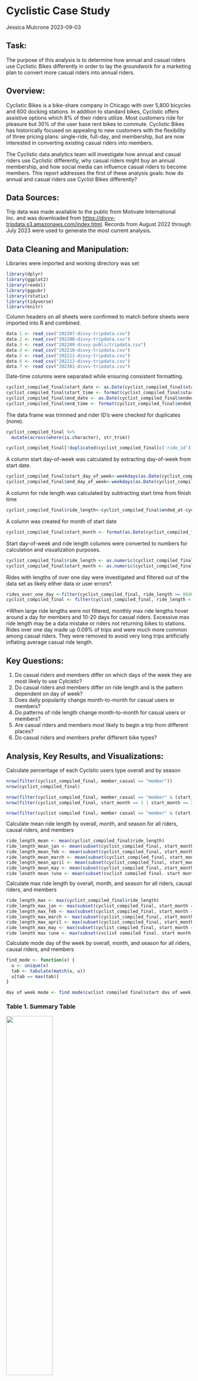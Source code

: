 Cyclistic Case Study
================
Jessica Mulcrone
2023-09-03

## Task:

The purpose of this analysis is to determine how annual and casual
riders use Cyclistic Bikes differently in order to lay the groundwork
for a marketing plan to convert more casual riders into annual riders.

## Overview:

Cyclistic Bikes is a bike-share company in Chicago with over 5,800
bicycles and 600 docking stations. In addition to standard bikes,
Cyclistic offers assistive options which 8% of their riders utilize.
Most customers ride for pleasure but 30% of the user base rent bikes to
commute. Cyclistic Bikes has historically focused on appealing to new
customers with the flexibility of three pricing plans: single-ride,
full-day, and membership, but are now interested in converting existing
casual riders into members.

The Cyclistic data analytics team will investigate how annual and casual
riders use Cyclistic differently, why casual riders might buy an annual
membership, and how social media can influence casual riders to become
members. This report addresses the first of these analysis goals: how do
annual and casual riders use Cyclist Bikes differently?

## Data Sources:

Trip data was made available to the public from Motivate International
Inc. and was downloaded from
<https://divvy-tripdata.s3.amazonaws.com/index.html>. Records from
August 2022 through July 2023 were used to generate the most current
analysis.

## Data Cleaning and Manipulation:

Libraries were imported and working directory was set

``` r
library(dplyr)
library(ggplot2)
library(readxl)
library(ggpubr)
library(rstatix)
library(tidyverse)
library(knitr)

rm (list = ls())

setwd ("/Users/mulcron3/Desktop/cyclist_data")
```

<style type="text/css">
pre {
  max-height: 300px;
  overflow-y: auto;
}

pre[class] {
  max-height: 100px;
}
</style>

Column headers on all sheets were confirmed to match before sheets were
imported into R and combined.

``` r
data.1 <- read_csv("202207-divvy-tripdata.csv")
data.2 <- read_csv("202208-divvy-tripdata.csv")
data.3 <- read_csv("202209-divvy-publictripdata.csv")
data.4 <- read_csv("202210-divvy-tripdata.csv")
data.5 <- read_csv("202211-divvy-tripdata.csv")
data.6 <- read_csv("202212-divvy-tripdata.csv")
data.7 <- read_csv("202301-divvy-tripdata.csv")
data.8 <- read_csv("202302-divvy-tripdata.csv")
data.9 <- read_csv("202303-divvy-tripdata.csv")
data.10 <- read_csv("202304-divvy-tripdata.csv")
data.11 <- read_csv("202305-divvy-tripdata.csv")
data.12 <- read_csv("202306-divvy-tripdata.csv")

cyclist_compiled <- bind_rows(data.1, data.2)
cyclist_compiled_2 <- bind_rows(data.3, data.4)
cyclist_compiled_3 <- bind_rows(data.5, data.6)
cyclist_compiled_4 <- bind_rows(data.7, data.8)
cyclist_compiled_5 <- bind_rows(data.9, data.10)
cyclist_compiled_6 <- bind_rows(data.11, data.12)
cyclist_compiled_7 <- bind_rows(cyclist_compiled, cyclist_compiled_2)
cyclist_compiled_8 <- bind_rows(cyclist_compiled_3, cyclist_compiled_4)
cyclist_compiled_9 <- bind_rows(cyclist_compiled_5, cyclist_compiled_6)
cyclist_compiled_10 <- bind_rows(cyclist_compiled_7, cyclist_compiled_8)
cyclist_compiled_final <- bind_rows(cyclist_compiled_10, cyclist_compiled_9)
```

Date-time columns were separated while ensuring consistent formatting.

``` r
cyclist_compiled_final$start_date <- as.Date(cyclist_compiled_final$started_at)
cyclist_compiled_final$start_time <- format(cyclist_compiled_final$started_at,"%H:%M:%S")
cyclist_compiled_final$end_date <- as.Date(cyclist_compiled_final$ended_at)
cyclist_compiled_final$end_time <- format(cyclist_compiled_final$ended_at,"%H:%M:%S")
```

The data frame was trimmed and rider ID’s were checked for duplicates
(none).

``` r
cyclist_compiled_final %>% 
  mutate(across(where(is.character), str_trim))
```

``` r
cyclist_compiled_final[!duplicated(cyclist_compiled_final[c('ride_id')]), ]
```

A column start day-of-week was calculated by extracting day-of-week from
start date.

``` r
cyclist_compiled_final$start_day_of_week<-weekdays(as.Date(cyclist_compiled_final$start_date,'%Y-%m-%d'))
cyclist_compiled_final$end_day_of_week<-weekdays(as.Date(cyclist_compiled_final$end_date,'%Y-%m-%d'))
```

A column for ride length was calculated by subtracting start time from
finish time

``` r
cyclist_compiled_final$ride_length<-cyclist_compiled_final$ended_at-cyclist_compiled_final$started_at
```

A column was created for month of start date

``` r
cyclist_compiled_final$start_month <- format(as.Date(cyclist_compiled_final$start_date, format="%Y/%m/%d"),"%m")
```

Start day-of-week and ride length columns were converted to numbers for
calculation and visualization purposes.

``` r
cyclist_compiled_final$ride_length <- as.numeric(cyclist_compiled_final$ride_length)
cyclist_compiled_final$start_month <- as.numeric(cyclist_compiled_final$start_month)
```

Rides with lengths of over one day were investigated and filtered out of
the data set as likely either data or user errors\*.

``` r
rides_over_one_day <-filter(cyclist_compiled_final, ride_length >= 86400)
cyclist_compiled_final <- filter(cyclist_compiled_final, ride_length < 86400)
```

\*When large ride lengths were not filtered, monthly max ride lengths
hover around a day for members and 10-20 days for casual riders.
Excessive max ride length may be a data mistake or riders not returning
bikes to stations. Rides over one day made up 0.09% of trips and were
much more common among casual riders. They were removed to avoid very
long trips artificially inflating average casual ride length.

## Key Questions:

1)  Do casual riders and members differ on which days of the week they
    are most likely to use Cylcistic?
2)  Do casual riders and members differ on ride length and is the
    pattern dependent on day of week?
3)  Does daily popularity change month-to-month for casual users or
    members?
4)  Do patterns of ride length change month-to-month for casual users or
    members?
5)  Are casual riders and members most likely to begin a trip from
    different places?  
6)  Do casual riders and members prefer different bike types?

## Analysis, Key Results, and Visualizations:

Calculate percentage of each Cyclstic users type overall and by season

``` r
nrow(filter(cyclist_compiled_final, member_casual == "member"))
nrow(cyclist_compiled_final)

nrow(filter(cyclist_compiled_final, member_casual == "member" & (start_month == 1 | start_month == 2 | start_month == 3)))
nrow(filter(cyclist_compiled_final, start_month == 1 | start_month == 2 | start_month == 3))

nrow(filter(cyclist_compiled_final, member_casual == "member" & (start_month == 4 | start_month == 5 | start_month == 6)))
nrow(filter(cyclist_compiled_final, start_month == 4 | start_month == 5 | start_month == 6))

nrow(filter(cyclist_compiled_final, member_casual == "member" & (start_month == 7 | start_month == 8 | start_month == 9)))
nrow(filter(cyclist_compiled_final, start_month == 7 | start_month == 8 | start_month == 9))

nrow(filter(cyclist_compiled_final, member_casual == "member" & (start_month == 10 | start_month ==11 | start_month == 12)))
nrow(filter(cyclist_compiled_final, start_month == 10 | start_month == 11 | start_month == 12))
```

Calculate mean ride length by overall, month, and season for all riders,
causal riders, and members

``` r
ride_length_mean <- mean(cyclist_compiled_final$ride_length)
ride_length_mean_jan <- mean(subset(cyclist_compiled_final, start_month == 1)$ride_length)
ride_length_mean_feb <- mean(subset(cyclist_compiled_final, start_month == 2)$ride_length)
ride_length_mean_march <- mean(subset(cyclist_compiled_final, start_month == 3)$ride_length)
ride_length_mean_april <- mean(subset(cyclist_compiled_final, start_month == 4)$ride_length)
ride_length_mean_may <- mean(subset(cyclist_compiled_final, start_month == 5)$ride_length)
ride_length_mean_june <- mean(subset(cyclist_compiled_final, start_month == 6)$ride_length)
ride_length_mean_july <- mean(subset(cyclist_compiled_final, start_month == 7)$ride_length)
ride_length_mean_aug <- mean(subset(cyclist_compiled_final, start_month == 8)$ride_length)
ride_length_mean_sept <- mean(subset(cyclist_compiled_final, start_month == 9)$ride_length)
ride_length_mean_oct <- mean(subset(cyclist_compiled_final, start_month == 10)$ride_length)
ride_length_mean_nov <- mean(subset(cyclist_compiled_final, start_month == 11)$ride_length)
ride_length_mean_dec <- mean(subset(cyclist_compiled_final, start_month == 12)$ride_length)
ride_length_mean_winter <- mean(subset(cyclist_compiled_final, start_month == 1 | start_month == 2 | start_month == 3)$ride_length)
ride_length_mean_spring <- mean(subset(cyclist_compiled_final, start_month == 4 | start_month == 5 | start_month == 6)$ride_length)
ride_length_mean_summer <- mean(subset(cyclist_compiled_final, start_month == 7 | start_month == 8 | start_month == 9)$ride_length)
ride_length_mean_fall <- mean(subset(cyclist_compiled_final, start_month == 10 | start_month == 11 | start_month == 12)$ride_length)

ride_length_mean_cas <- mean(subset(cyclist_compiled_final, member_casual == 'casual')$ride_length)
ride_length_mean_jan_cas <- mean(subset(cyclist_compiled_final, start_month == 1 & member_casual == 'casual')$ride_length)
ride_length_mean_feb_cas <- mean(subset(cyclist_compiled_final, start_month == 2 & member_casual == 'casual')$ride_length)
ride_length_mean_march_cas <- mean(subset(cyclist_compiled_final, start_month == 3 & member_casual == 'casual')$ride_length)
ride_length_mean_april_cas <- mean(subset(cyclist_compiled_final, start_month == 4 & member_casual == 'casual')$ride_length)
ride_length_mean_may_cas <- mean(subset(cyclist_compiled_final, start_month == 5 & member_casual == 'casual')$ride_length)
ride_length_mean_june_cas <- mean(subset(cyclist_compiled_final, start_month == 6 & member_casual == 'casual')$ride_length)
ride_length_mean_july_cas <- mean(subset(cyclist_compiled_final, start_month == 7& member_casual == 'casual')$ride_length)
ride_length_mean_aug_cas <- mean(subset(cyclist_compiled_final, start_month == 8 & member_casual == 'casual')$ride_length)
ride_length_mean_sept_cas <- mean(subset(cyclist_compiled_final, start_month == 9 & member_casual == 'casual')$ride_length)
ride_length_mean_oct_cas <- mean(subset(cyclist_compiled_final, start_month == 10 & member_casual == 'casual')$ride_length)
ride_length_mean_nov_cas <- mean(subset(cyclist_compiled_final, start_month == 11 & member_casual == 'casual')$ride_length)
ride_length_mean_dec_cas <- mean(subset(cyclist_compiled_final, start_month == 12 & member_casual == 'casual')$ride_length)
ride_length_mean_winter_cas <- mean(subset(cyclist_compiled_final, member_casual == 'casual'& (start_month == 1 | start_month == 2 | start_month == 3))$ride_length)
ride_length_mean_spring_cas <- mean(subset(cyclist_compiled_final, member_casual == 'casual' & (start_month == 4 | start_month == 5 | start_month == 6))$ride_length)
ride_length_mean_summer_cas <- mean(subset(cyclist_compiled_final, member_casual == 'casual' & (start_month == 7 | start_month == 8 | start_month == 9))$ride_length)
ride_length_mean_fall_cas <- mean(subset(cyclist_compiled_final, member_casual == 'casual' & (start_month == 10 | start_month == 11 | start_month == 12))$ride_length)

ride_length_mean_mem <- mean(subset(cyclist_compiled_final, member_casual == 'member')$ride_length)
ride_length_mean_jan_mem <- mean(subset(cyclist_compiled_final, start_month == 1 & member_casual == 'member')$ride_length)
ride_length_mean_feb_mem <- mean(subset(cyclist_compiled_final, start_month == 2 & member_casual == 'member')$ride_length)
ride_length_mean_march_mem <- mean(subset(cyclist_compiled_final, start_month == 3 & member_casual == 'member')$ride_length)
ride_length_mean_april_mem <- mean(subset(cyclist_compiled_final, start_month == 4 & member_casual == 'member')$ride_length)
ride_length_mean_may_mem <- mean(subset(cyclist_compiled_final, start_month == 5 & member_casual == 'member')$ride_length)
ride_length_mean_june_mem <- mean(subset(cyclist_compiled_final, start_month == 6 & member_casual == 'member')$ride_length)
ride_length_mean_july_mem <- mean(subset(cyclist_compiled_final, start_month == 7 & member_casual == 'member')$ride_length)
ride_length_mean_aug_mem <- mean(subset(cyclist_compiled_final, start_month == 8 & member_casual == 'member')$ride_length)
ride_length_mean_sept_mem <- mean(subset(cyclist_compiled_final, start_month == 9 & member_casual == 'member')$ride_length)
ride_length_mean_oct_mem <- mean(subset(cyclist_compiled_final, start_month == 10 & member_casual == 'member')$ride_length)
ride_length_mean_nov_mem <- mean(subset(cyclist_compiled_final, start_month == 11 & member_casual == 'member')$ride_length)
ride_length_mean_dec_mem <- mean(subset(cyclist_compiled_final, start_month == 12 & member_casual == 'member')$ride_length)
ride_length_mean_winter_mem <- mean(subset(cyclist_compiled_final, member_casual == 'member'& (start_month == 1 | start_month == 2 | start_month == 3))$ride_length)
ride_length_mean_spring_mem <- mean(subset(cyclist_compiled_final, member_casual == 'member' & (start_month == 4 | start_month == 5 | start_month == 6))$ride_length)
ride_length_mean_summer_mem <- mean(subset(cyclist_compiled_final, member_casual == 'member' & (start_month == 7 | start_month == 8 | start_month == 9))$ride_length)
ride_length_mean_fall_mem <- mean(subset(cyclist_compiled_final, member_casual == 'member' & (start_month == 10 | start_month == 11 | start_month == 12))$ride_length)
```

Calculate max ride length by overall, month, and season for all riders,
causal riders, and members

``` r
ride_length_max <- max(cyclist_compiled_final$ride_length)
ride_length_max_jan <- max(subset(cyclist_compiled_final, start_month == 1)$ride_length)
ride_length_max_feb <- max(subset(cyclist_compiled_final, start_month == 2)$ride_length)
ride_length_max_march <- max(subset(cyclist_compiled_final, start_month == 3)$ride_length)
ride_length_max_april <- max(subset(cyclist_compiled_final, start_month == 4)$ride_length)
ride_length_max_may <- max(subset(cyclist_compiled_final, start_month == 5)$ride_length)
ride_length_max_june <- max(subset(cyclist_compiled_final, start_month == 6)$ride_length)
ride_length_max_july <- max(subset(cyclist_compiled_final, start_month == 7)$ride_length)
ride_length_max_aug <- max(subset(cyclist_compiled_final, start_month == 8)$ride_length)
ride_length_max_sept <- max(subset(cyclist_compiled_final, start_month == 9)$ride_length)
ride_length_max_oct <- max(subset(cyclist_compiled_final, start_month == 10)$ride_length)
ride_length_max_nov <- max(subset(cyclist_compiled_final, start_month == 11)$ride_length)
ride_length_max_dec <- max(subset(cyclist_compiled_final, start_month == 12)$ride_length)
ride_length_max_winter <- max(subset(cyclist_compiled_final, start_month == 1 | start_month == 2 | start_month == 3)$ride_length)
ride_length_max_spring <- max(subset(cyclist_compiled_final, start_month == 4 | start_month == 5 | start_month == 6)$ride_length)
ride_length_max_summer <- max(subset(cyclist_compiled_final, start_month == 7 | start_month == 8 | start_month == 9)$ride_length)
ride_length_max_fall <- max(subset(cyclist_compiled_final, start_month == 10 | start_month == 11 | start_month == 12)$ride_length)

ride_length_max_cas <- max(subset(cyclist_compiled_final, member_casual == 'casual')$ride_length)
ride_length_max_jan_cas <- max(subset(cyclist_compiled_final, start_month == 1 & member_casual == 'casual')$ride_length)
ride_length_max_feb_cas <- max(subset(cyclist_compiled_final, start_month == 2 & member_casual == 'casual')$ride_length)
ride_length_max_march_cas <- max(subset(cyclist_compiled_final, start_month == 3 & member_casual == 'casual')$ride_length)
ride_length_max_april_cas <- max(subset(cyclist_compiled_final, start_month == 4 & member_casual == 'casual')$ride_length)
ride_length_max_may_cas <- max(subset(cyclist_compiled_final, start_month == 5 & member_casual == 'casual')$ride_length)
ride_length_max_june_cas <- max(subset(cyclist_compiled_final, start_month == 6 & member_casual == 'casual')$ride_length)
ride_length_max_july_cas <- max(subset(cyclist_compiled_final, start_month == 7 & member_casual == 'casual')$ride_length)
ride_length_max_aug_cas <- max(subset(cyclist_compiled_final, start_month == 8 & member_casual == 'casual')$ride_length)
ride_length_max_sept_cas <- max(subset(cyclist_compiled_final, start_month == 9 & member_casual == 'casual')$ride_length)
ride_length_max_oct_cas <- max(subset(cyclist_compiled_final, start_month == 10 & member_casual == 'casual')$ride_length)
ride_length_max_nov_cas <- max(subset(cyclist_compiled_final, start_month == 11 & member_casual == 'casual')$ride_length)
ride_length_max_dec_cas <- max(subset(cyclist_compiled_final, start_month == 12 & member_casual == 'casual')$ride_length)
ride_length_max_winter_cas <- max(subset(cyclist_compiled_final, member_casual == 'casual'& (start_month == 1 | start_month == 2 | start_month == 3))$ride_length)
ride_length_max_spring_cas <- max(subset(cyclist_compiled_final, member_casual == 'casual' & (start_month == 4 | start_month == 5 | start_month == 6))$ride_length)
ride_length_max_summer_cas <- max(subset(cyclist_compiled_final, member_casual == 'casual' & (start_month == 7 | start_month == 8 | start_month == 9))$ride_length)
ride_length_max_fall_cas <- max(subset(cyclist_compiled_final, member_casual == 'casual' & (start_month == 10 | start_month == 11 | start_month == 12))$ride_length)

ride_length_max_mem <- max(subset(cyclist_compiled_final, member_casual == 'member')$ride_length)
ride_length_max_jan_mem <- max(subset(cyclist_compiled_final, start_month == 1 & member_casual == 'member')$ride_length)
ride_length_max_feb_mem <- max(subset(cyclist_compiled_final, start_month == 2 & member_casual == 'member')$ride_length)
ride_length_max_march_mem <- max(subset(cyclist_compiled_final, start_month == 3 & member_casual == 'member')$ride_length)
ride_length_max_april_mem <- max(subset(cyclist_compiled_final, start_month == 4 & member_casual == 'member')$ride_length)
ride_length_max_may_mem <- max(subset(cyclist_compiled_final, start_month == 5 & member_casual == 'member')$ride_length)
ride_length_max_june_mem <- max(subset(cyclist_compiled_final, start_month == 6 & member_casual == 'member')$ride_length)
ride_length_max_july_mem <- max(subset(cyclist_compiled_final, start_month == 7 & member_casual == 'member')$ride_length)
ride_length_max_aug_mem <- max(subset(cyclist_compiled_final, start_month == 8 & member_casual == 'member')$ride_length)
ride_length_max_sept_mem <- max(subset(cyclist_compiled_final, start_month == 9 & member_casual == 'member')$ride_length)
ride_length_max_oct_mem <- max(subset(cyclist_compiled_final, start_month == 10 & member_casual == 'member')$ride_length)
ride_length_max_nov_mem <- max(subset(cyclist_compiled_final, start_month == 11 & member_casual == 'member')$ride_length)
ride_length_max_dec_mem <- max(subset(cyclist_compiled_final, start_month == 12 & member_casual == 'member')$ride_length)
ride_length_max_winter_mem <- max(subset(cyclist_compiled_final, member_casual == 'member'& (start_month == 1 | start_month == 2 | start_month == 3))$ride_length)
ride_length_max_spring_mem <- max(subset(cyclist_compiled_final, member_casual == 'member' & (start_month == 4 | start_month == 5 | start_month == 6))$ride_length)
ride_length_max_summer_mem <- max(subset(cyclist_compiled_final, member_casual == 'member' & (start_month == 7 | start_month == 8 | start_month == 9))$ride_length)
ride_length_max_fall_mem <- max(subset(cyclist_compiled_final, member_casual == 'member' & (start_month == 10 | start_month == 11 | start_month == 12))$ride_length)
```

Calculate mode day of the week by overall, month, and season for all
riders, causal riders, and members

``` r
find_mode <- function(x) {
  u <- unique(x)
  tab <- tabulate(match(x, u))
  u[tab == max(tab)]
}

day_of_week_mode <- find_mode(cyclist_compiled_final$start_day_of_week)
day_of_week_mode_jan <- find_mode(subset(cyclist_compiled_final, start_month == 1)$start_day_of_week)
day_of_week_mode_feb <- find_mode(subset(cyclist_compiled_final, start_month == 2)$start_day_of_week)
day_of_week_mode_march <- find_mode(subset(cyclist_compiled_final, start_month == 3)$start_day_of_week)
day_of_week_mode_april <- find_mode(subset(cyclist_compiled_final, start_month == 4)$start_day_of_week)
day_of_week_mode_may <- find_mode(subset(cyclist_compiled_final, start_month == 5)$start_day_of_week)
day_of_week_mode_june <- find_mode(subset(cyclist_compiled_final, start_month == 6)$start_day_of_week)
day_of_week_mode_july <- find_mode(subset(cyclist_compiled_final, start_month == 7)$start_day_of_week)
day_of_week_mode_aug <- find_mode(subset(cyclist_compiled_final, start_month == 8)$start_day_of_week)
day_of_week_mode_sept <- find_mode(subset(cyclist_compiled_final, start_month == 9)$start_day_of_week)
day_of_week_mode_oct <- find_mode(subset(cyclist_compiled_final, start_month == 10)$start_day_of_week)
day_of_week_mode_nov <- find_mode(subset(cyclist_compiled_final, start_month == 11)$start_day_of_week)
day_of_week_mode_dec <- find_mode(subset(cyclist_compiled_final, start_month == 12)$start_day_of_week)
day_of_week_mode_winter <- find_mode(subset(cyclist_compiled_final, start_month == 1 | start_month == 2 | start_month == 3)$start_day_of_week)
day_of_week_mode_spring <- find_mode(subset(cyclist_compiled_final, start_month == 4 | start_month == 5 | start_month == 6)$start_day_of_week)
day_of_week_mode_summer <- find_mode(subset(cyclist_compiled_final, start_month == 7 | start_month == 8 | start_month == 9)$start_day_of_week)
day_of_week_mode_fall <- find_mode(subset(cyclist_compiled_final, start_month == 10 | start_month == 11 | start_month == 12)$start_day_of_week)

day_of_week_mode_cas <- find_mode(subset(cyclist_compiled_final, member_casual == 'casual')$start_day_of_week)
day_of_week_mode_jan_cas <- find_mode(subset(cyclist_compiled_final, start_month == 1 & member_casual == 'casual')$start_day_of_week)
day_of_week_mode_feb_cas <- find_mode(subset(cyclist_compiled_final, start_month == 2 & member_casual == 'casual')$start_day_of_week)
day_of_week_mode_march_cas <- find_mode(subset(cyclist_compiled_final, start_month == 3 & member_casual == 'casual')$start_day_of_week)
day_of_week_mode_april_cas <- find_mode(subset(cyclist_compiled_final, start_month == 4 & member_casual == 'casual')$start_day_of_week)
day_of_week_mode_may_cas <- find_mode(subset(cyclist_compiled_final, start_month == 5 & member_casual == 'casual')$start_day_of_week)
day_of_week_mode_june_cas <- find_mode(subset(cyclist_compiled_final, start_month == 6 & member_casual == 'casual')$start_day_of_week)
day_of_week_mode_july_cas <- find_mode(subset(cyclist_compiled_final, start_month == 7 & member_casual == 'casual')$start_day_of_week)
day_of_week_mode_aug_cas <- find_mode(subset(cyclist_compiled_final, start_month == 8 & member_casual == 'casual')$start_day_of_week)
day_of_week_mode_sept_cas <- find_mode(subset(cyclist_compiled_final, start_month == 9 & member_casual == 'casual')$start_day_of_week)
day_of_week_mode_oct_cas <- find_mode(subset(cyclist_compiled_final, start_month == 10 & member_casual == 'casual')$start_day_of_week)
day_of_week_mode_nov_cas <- find_mode(subset(cyclist_compiled_final, start_month == 11 & member_casual == 'casual')$start_day_of_week)
day_of_week_mode_dec_cas <- find_mode(subset(cyclist_compiled_final, start_month == 12 & member_casual == 'casual')$start_day_of_week)
day_of_week_mode_winter_cas <- find_mode(subset(cyclist_compiled_final, member_casual == 'casual'& (start_month == 1 | start_month == 2 | start_month == 3))$start_day_of_week)
day_of_week_mode_spring_cas <- find_mode(subset(cyclist_compiled_final, member_casual == 'casual' & (start_month == 4 | start_month == 5 | start_month == 6))$start_day_of_week)
day_of_week_mode_summer_cas <- find_mode(subset(cyclist_compiled_final, member_casual == 'casual' & (start_month == 7 | start_month == 8 | start_month == 9))$start_day_of_week)
day_of_week_mode_fall_cas <- find_mode(subset(cyclist_compiled_final, member_casual == 'casual' & (start_month == 10 | start_month == 11 | start_month == 12))$start_day_of_week)

day_of_week_mode_mem <- find_mode(subset(cyclist_compiled_final, member_casual == 'member')$start_day_of_week)
day_of_week_mode_jan_mem <- find_mode(subset(cyclist_compiled_final, start_month == 1 & member_casual == 'member')$start_day_of_week)
day_of_week_mode_feb_mem <- find_mode(subset(cyclist_compiled_final, start_month == 2 & member_casual == 'member')$start_day_of_week)
day_of_week_mode_march_mem <- find_mode(subset(cyclist_compiled_final, start_month == 3 & member_casual == 'member')$start_day_of_week)
day_of_week_mode_april_mem <- find_mode(subset(cyclist_compiled_final, start_month == 4 & member_casual == 'member')$start_day_of_week)
day_of_week_mode_may_mem <- find_mode(subset(cyclist_compiled_final, start_month == 5 & member_casual == 'member')$start_day_of_week)
day_of_week_mode_june_mem <- find_mode(subset(cyclist_compiled_final, start_month == 6 & member_casual == 'member')$start_day_of_week)
day_of_week_mode_july_mem <- find_mode(subset(cyclist_compiled_final, start_month == 7 & member_casual == 'member')$start_day_of_week)
day_of_week_mode_aug_mem <- find_mode(subset(cyclist_compiled_final, start_month == 8 & member_casual == 'member')$start_day_of_week)
day_of_week_mode_sept_mem <- find_mode(subset(cyclist_compiled_final, start_month == 9 & member_casual == 'member')$start_day_of_week)
day_of_week_mode_oct_mem <- find_mode(subset(cyclist_compiled_final, start_month == 10 & member_casual == 'member')$start_day_of_week)
day_of_week_mode_nov_mem <- find_mode(subset(cyclist_compiled_final, start_month == 11 & member_casual == 'member')$start_day_of_week)
day_of_week_mode_dec_mem <- find_mode(subset(cyclist_compiled_final, start_month == 12 & member_casual == 'member')$start_day_of_week)
day_of_week_mode_winter_mem <- find_mode(subset(cyclist_compiled_final, member_casual == 'member'& (start_month == 1 | start_month == 2 | start_month == 3))$start_day_of_week)
day_of_week_mode_spring_mem <- find_mode(subset(cyclist_compiled_final, member_casual == 'member' & (start_month == 4 | start_month == 5 | start_month == 6))$start_day_of_week)
day_of_week_mode_summer_mem <- find_mode(subset(cyclist_compiled_final, member_casual == 'member' & (start_month == 7 | start_month == 8 | start_month == 9))$start_day_of_week)
day_of_week_mode_fall_mem <- find_mode(subset(cyclist_compiled_final, member_casual == 'member' & (start_month == 10 | start_month == 11 | start_month == 12))$start_day_of_week)
```

### Table 1. Summary Table

<img src="summary_table.png" width="50%" />

Most rides were taken by members at 61 percent. Members took more rides
than casual users every season, though the difference was highest in the
winter and lowest in the summer. The mean ride length for members was
consistently shorter than causal users. Weekdays were the most popular
for members and weekends were most popular for casual users, consistent
across seasons.

### Figure 1. Mean Ride Length by Day of Week

<img src="cyclistic_markdown-r-5_files/figure-gfm/means overall-1.png" width="30%" /><img src="cyclistic_markdown-r-5_files/figure-gfm/means overall-2.png" width="30%" /><img src="cyclistic_markdown-r-5_files/figure-gfm/means overall-3.png" width="30%" />

*Do casual riders and members differ on ride length and is the pattern
dependent on day of week?*

**Ride length was longest on weekends for all Cyclistic users, though
the difference was smaller for members than causal riders. Members had
shorter average ride lengths in general. This pattern may be due to
member’s commutes being shorter than casual user’s pleasure rides.**

### Figure 2. Mean Ride Length by Day of Week Monthly

<img src="cyclistic_markdown-r-5_files/figure-gfm/means by month-1.png" width="100%" style="display: block; margin: auto;" /><img src="cyclistic_markdown-r-5_files/figure-gfm/means by month-2.png" width="100%" style="display: block; margin: auto;" /><img src="cyclistic_markdown-r-5_files/figure-gfm/means by month-3.png" width="100%" style="display: block; margin: auto;" />

*Do patterns of ride length change month-to-month for casual users or
members?*

Ride length is nearly always longest on the weekends for both casual
users and members across the year, with casual users consistently
showing larger differences between weekends and weekdays. Members have
the largest difference between weekends and weekdays in warmer months,
while casual users have the largest difference in colder months.
**Members might be riding more for pleasure on the weekends in warmer
months and casual rider weekday ride length might be greater in summer
months due to tourists vacationing on weekdays in addition to
weekends.**

### Figure 3. Rides per Day of Week

<img src="cyclistic_markdown-r-5_files/figure-gfm/number of rides overall-1.png" width="30%" /><img src="cyclistic_markdown-r-5_files/figure-gfm/number of rides overall-2.png" width="30%" /><img src="cyclistic_markdown-r-5_files/figure-gfm/number of rides overall-3.png" width="30%" />

*Do casual riders and members differ on which days of the week they are
most likely to use Cylcistic?*

When rides per day are split between casual riders and members, an
inverse pattern occurs; casual users ride most on weekends while members
ride most on weekdays. There was less variation for overall riders
compared to data split between casual riders and members. **This pattern
is likely due to members commuting to work while casual users ride for
pleasure.**

### Figure 4. Rides per Day of Week by Month

<img src="cyclistic_markdown-r-5_files/figure-gfm/number of rides overall by month-1.png" width="100%" style="display: block; margin: auto;" /><img src="cyclistic_markdown-r-5_files/figure-gfm/number of rides overall by month-2.png" width="100%" style="display: block; margin: auto;" /><img src="cyclistic_markdown-r-5_files/figure-gfm/number of rides overall by month-3.png" width="100%" style="display: block; margin: auto;" />

*Do patterns of daily popularity change month-to-month for casual users
or members?*

Member preference for weekday trips does not hold in July or October and
weekend trips instead become more popular. Casual rider preference for
weekend trips also fails to hold in winter months and weekday trips
become more popular. **This is likely because in colder months trips are
much more likely to be for business (commutes) and in warmer months
they’re much more likely to be for pleasure (taken on weekends).**

In August casual riders rode on weekdays almost as much as weekends.
**This might have been caused by a large number of tourists vacationing
during the weekdays as well, or more casual riders might have been using
bikes to commute.**

Calculate most popular start station for casual riders and members

``` r
find_mode(subset(cyclist_compiled_final, member_casual == "casual" & start_station_name != "NA")$start_station_name)
```

    ## [1] "Streeter Dr & Grand Ave"

``` r
find_mode(subset(cyclist_compiled_final, member_casual == "member" & start_station_name != "NA")$start_station_name)
```

    ## [1] "Kingsbury St & Kinzie St"

### Figure 5. Most Popular Start Stations

<img src="start_station.png" width="100%" />

*Are casual riders and members most likely to begin a trip from
different places?*

Casual riders were most likely to begin their trip from Streeter Drive
and Grand Avenue, which is the Navy Pier station. Members were most
likely to begin their trip closer to downtown from the station at
Kingsbury Street and Kinzie Street. **This suggests casual riders are
likely to be tourists as Navy Pier is a popular Chicago tourist
destination.**

### Figure 6. Bike Type Popularity and Ride Lenght by Bike Type

<img src="cyclistic_markdown-r-5_files/figure-gfm/type pop and ride length by type-1.png" width="50%" /><img src="cyclistic_markdown-r-5_files/figure-gfm/type pop and ride length by type-2.png" width="50%" />

*Do casual riders and members prefer different bike types?*

Both casual riders and members prefer electric bikes to classic bikes,
though the preference is stronger for casual riders. Docked bikes are
only used by casual riders. Docked bikes had by far the longest rides.
Casual users were more likely to use classic bikes for longer, perhaps
for pleasure or exercise rather than commutes. There was no data
provided about accessibility bikes.

## Recomendations:

Casual riders and members use Cyclistic for different purposes. Members
take shorter rides on weekdays while casual users take longer rides on
weekends. This pattern suggests that members are usually riding to
commute while casual users mostly ride for pleasure. Month-to-month data
supports the business vs. pleasure theory as members take more long
weekend rides in the warmer weather and far more weekday rides in the
winter. Starting station data provides further insight into causal
riders as the most popular starting station was at Navy Pier, while the
most popular starting station for members was downtown, suggesting
casual riders are often tourists.

Given these findings, further analysis may benefit from breaking casual
riders into groups of likely, possible, and unlikely to be converted
when researching what might turn a casual user into a member. The
popularity of the Navy Pier starting station suggests that a sizeable
number of casual riders are tourists and would be very unlikely to
convert. Oppositely, casual riders most likely to become members might
be found by filtering for member-like behavior, such as short weekday
rides most of the year, as they may benefit most from membership.
Inversely, members could be filtered for casual-rider behavior (mostly
weekend use) and interviewed about why membership is worthwhile for
non-commuters. The prevalence of commuting in membership also suggests
that convincing casual riders to bike to work may cause conversion and
is a potential avenue for the team researching social media influence on
the Cyclistic community.

One further suggestion is to incorporate information on accessibility
bikes if available might provide further insight and suggestions as they
make up 8% of ridership but were not included in the dataset.

